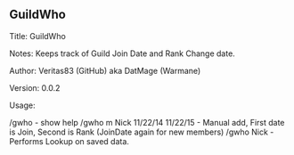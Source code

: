 ## GuildWho
Title: GuildWho

Notes: Keeps track of Guild Join Date and Rank Change date.

Author: Veritas83 (GitHub) aka DatMage (Warmane)

Version: 0.0.2

Usage:

/gwho - show help
/gwho m Nick 11/22/14 11/22/15 - Manual add, First date is Join, Second is Rank (JoinDate again for new members)
/gwho Nick - Performs Lookup on saved data.
